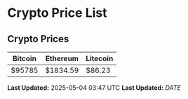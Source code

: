 # Crypto Price List

## Crypto Prices
| Bitcoin | Ethereum | Litecoin |
| ------- | -------- | -------- |
| $95785 | $1834.59 | $86.23 |
**Last Updated:** 2025-05-04 03:47 UTC
**Last Updated:** $DATE$
